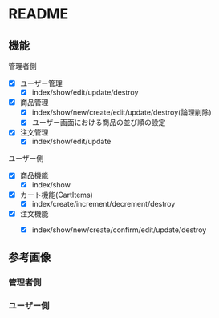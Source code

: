 # README

## 機能
管理者側
- [x] ユーザー管理
	- [x] index/show/edit/update/destroy
- [x] 商品管理
  - [x] index/show/new/create/edit/update/destroy(論理削除)
  - [x] ユーザー画面における商品の並び順の設定
- [x] 注文管理
	- [x] index/show/edit/update

ユーザー側
- [x] 商品機能
  - [x] index/show
- [x] カート機能(CartItems)
	- [x] index/create/increment/decrement/destroy
- [x] 注文機能
	- [x] index/show/new/create/confirm/edit/update/destroy


## 参考画像
### 管理者側


### ユーザー側
